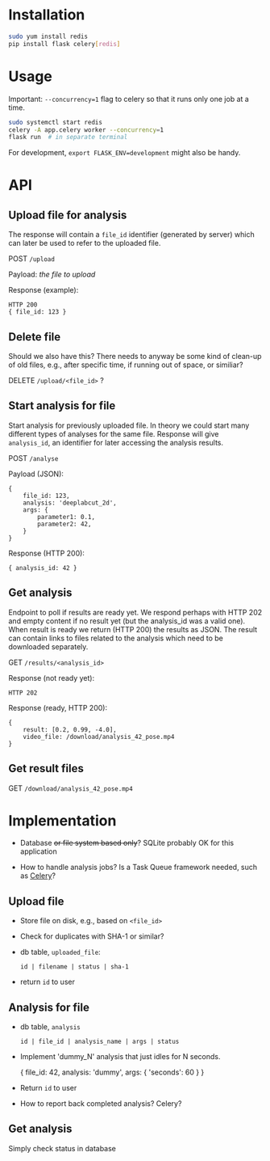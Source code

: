 # Installation

```bash
sudo yum install redis
pip install flask celery[redis]
```

# Usage

Important: `--concurrency=1` flag to celery so that it runs only one job at a time.

```bash
sudo systemctl start redis
celery -A app.celery worker --concurrency=1
flask run  # in separate terminal
```

For development, `export FLASK_ENV=development` might also be handy.

# API

## Upload file for analysis

The response will contain a `file_id` identifier (generated by server) which can
later be used to refer to the uploaded file.

POST `/upload`

Payload: _the file to upload_

Response (example):

    HTTP 200
    { file_id: 123 }

## Delete file

Should we also have this? There needs to anyway be some kind of clean-up of old
files, e.g., after specific time, if running out of space, or similiar?

DELETE `/upload/<file_id>` ?


## Start analysis for file

Start analysis for previously uploaded file. In theory we could start many
different types of analyses for the same file. Response will give `analysis_id`,
an identifier for later accessing the analysis results.

POST `/analyse`

Payload (JSON):

    { 
        file_id: 123,
        analysis: 'deeplabcut_2d',
        args: {
            parameter1: 0.1,
            parameter2: 42,
        }
    }

Response (HTTP 200):

    { analysis_id: 42 }

## Get analysis

Endpoint to poll if results are ready yet. We respond perhaps with HTTP 202 and
empty content if no result yet (but the analysis_id was a valid one). When result
is ready we return (HTTP 200) the results as JSON. The result can contain links to
files related to the analysis which need to be downloaded separately.

GET `/results/<analysis_id>`

Response (not ready yet):

    HTTP 202

Response (ready, HTTP 200):

    {
        result: [0.2, 0.99, -4.0],
        video_file: /download/analysis_42_pose.mp4
    }

## Get result files

GET `/download/analysis_42_pose.mp4`


# Implementation

- Database <del>or file system based only</del>? SQLite probably OK for this application

- How to handle analysis jobs? Is a Task Queue framework needed, such as [Celery](https://docs.celeryproject.org/en/stable/)?

## Upload file

- Store file on disk, e.g., based on `<file_id>`

- Check for duplicates with SHA-1 or similar?

- db table, `uploaded_file`:

  ```id | filename | status | sha-1```

- return `id` to user

## Analysis for file

- db table, `analysis`

  ```id | file_id | analysis_name | args | status```

- Implement 'dummy_N' analysis that just idles for N seconds.

    { file_id: 42, analysis: 'dummy', args: { 'seconds': 60 } }

- Return `id` to user

- How to report back completed analysis? Celery?

## Get analysis

Simply check status in database
